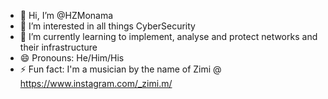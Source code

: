 - 👋 Hi, I’m @HZMonama
- 👀 I’m interested in all things CyberSecurity
- 🌱 I’m currently learning to implement, analyse and protect networks and their infrastructure
- 😄 Pronouns: He/Him/His
- ⚡ Fun fact: I'm a musician by the name of Zimi @ https://www.instagram.com/_zimi.m/

<!---
HZMonama/HZMonama is a ✨ special ✨ repository because its `README.md` (this file) appears on your GitHub profile.
You can click the Preview link to take a look at your changes.
--->
